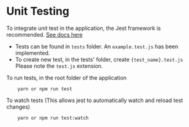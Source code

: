 # **Unit Testing**

To integrate unit test in the application, the Jest framework is recommended.
[See docs here](https://jestjs.io/docs/getting-started) 

* Tests can be found in `tests` folder. An `example.test.js` has been implemented.
* To create new test, in the tests' folder, create `{test_name}.test.js` Please note the `test.js` extension.

To run tests, in the root folder of the application

        yarn or npm run test

To watch tests (This allows jest to automatically watch and reload test changes)

        yarn or npm run test:watch
